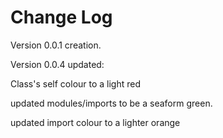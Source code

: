 # Change Log

Version 0.0.1 creation.


Version 0.0.4 updated:

Class's self colour to a light red

updated modules/imports to be a seaform green.

updated import colour to a lighter orange
